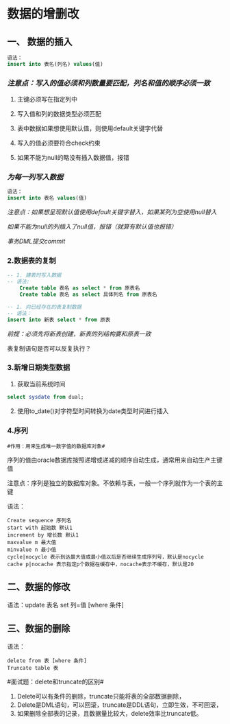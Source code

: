 #   数据的增删改
##  一、	数据的插入

```sql
语法：
insert into 表名(列名) values(值)
```

### *注意点：写入的值必须和列数量要匹配，列名和值的顺序必须一致*
1. 主键必须写在指定列中

2. 写入值和列的数据类型必须匹配

3. 表中数据如果想使用默认值，则使用default关键字代替

4. 写入的值必须要符合check约束

5. 如果不能为null的略没有插入数据值，报错

### *为每一列写入数据*
```sql
语法：
insert into 表名 values(值)
```
*注意点：如果想呈现默认值使用default关键字替入，如果某列为空使用null替入*

*如果不能为null的列插入了null值，报错（就算有默认值也报错）*

*事务DML提交commit*

### 2.数据表的复制  
```sql
-- 1. 建表时写入数据
-- 语法:
	Create table 表名 as select * from 原表名
	Create table 表名 as select 具体列名 from 原表名
```
```sql
-- 1. 向已经存在的表复制数据
-- 语法：
insert into 新表 select * from 原表

```
*前提：必须先将新表创建，新表的列结构要和原表一致*

表复制语句是否可以反复执行？

### 3.新增日期类型数据
1. 获取当前系统时间
```sql
select sysdate from dual;
```
2. 使用to_date()对字符型时间转换为date类型时间进行插入

### 4.序列
	#作用：用来生成唯一数字值的数据库对象#

序列的值由oracle数据库按照递增或递减的顺序自动生成，通常用来自动生产主键值

注意点：序列是独立的数据库对象。不依赖与表，一般一个序列就作为一个表的主键

语法：
```
Create sequence 序列名
start with 起始数 默认1
increment by 增长数 默认1
maxvalue m 最大值
minvalue n 最小值
cycle|nocycle 表示到达最大值或最小值以后是否继续生成序列号，默认是nocycle
cache p|nocache 表示指定p个数据在缓存中，nocache表示不缓存，默认是20
```

## 二、数据的修改
语法：update 表名 set 列=值 [where 条件]

## 三、数据的删除
语法：
```
delete from 表 [where 条件]
Truncate table 表
```
#面试题：delete和truncate的区别#
1. Delete可以有条件的删除，truncate只能将表的全部数据删除，
2. Delete是DML语句，可以回滚，truncate是DDL语句，立即生效，不可回滚，
3. 如果删除全部表的记录，且数据量比较大，delete效率比truncate低。
